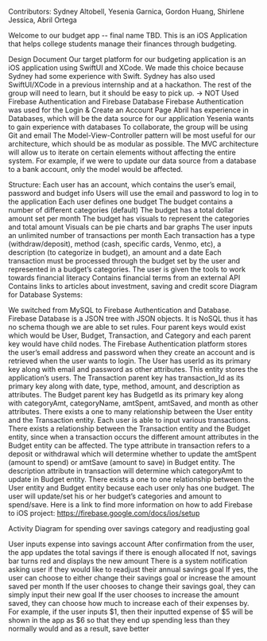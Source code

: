Contributors: Sydney Altobell, Yesenia Garnica, Gordon Huang, Shirlene Jessica, Abril Ortega

Welcome to our budget app -- final name TBD. 
This is an iOS Application that helps college students manage their finances through budgeting. 

Design Document
Our target platform for our budgeting application is an iOS application using SwiftUI and XCode. 
  We made this choice because Sydney had some experience with Swift.
  Sydney has also used SwiftUI/XCode in a previous internship and at a hackathon. 
  The rest of the group will need to learn, but it should be easy to pick up. -> NOT
Used Firebase Authentication and Firebase Database 
  Firebase Authentication was used for the Login & Create an Account Page
  Abril has experience in Databases, which will be the data source for our application
  Yesenia wants to gain experience with databases
To collaborate, the group will be using Git and email
The Model-View-Controller pattern will be most useful for our architecture, which should be as modular as possible. 
  The MVC architecture will allow us to iterate on certain elements without affecting the entire system. 
  For example, if we were to update our data source from a database to a bank account, only the model would be affected.
  
Structure:
Each user has an account, which contains the user’s email, password and budget info
Users will use the email and password to log in to the application
Each user defines one budget
The budget contains a number of different categories (default)
The budget has a total dollar amount set per month
The budget has visuals to represent the categories and total amount
Visuals can be pie charts and bar graphs
The user inputs an unlimited number of transactions per month
Each transaction has a type (withdraw/deposit), method (cash, specific cards, Venmo, etc), a description (to categorize in budget), an amount and a date
Each transaction must be processed through the budget set by the user and represented in a budget’s categories. 
The user is given the tools to work towards financial literacy
Contains financial terms from an external API
Contains links to articles about investment, saving and credit score
Diagram for Database Systems:

We switched from MySQL to Firebase Authentication and Database. Firebase Database is a JSON tree with JSON objects. It is NoSQL thus it has no schema though we are able to set rules. Four parent keys would exist which would be User, Budget, Transaction, and Category and each parent key would have child nodes. The Firebase Authentication platform stores the user’s email address and password when they create an account and is retrieved when the user wants to login.
The User has userId as its primary key along with email and password as other attributes. This entity stores the application’s users. 
The Transaction parent key has transaction_Id as its primary key along with date, type, method, amount, and description as attributes.
The Budget parent key has BudgetId as its primary key along with categoryAmt, categoryName, amtSpent, amtSaved, and month as other attributes.
There exists a one to many relationship between the User entity and the Transaction entity.
Each user is able to input various transactions.
There exists a relationship between the Transaction entity and the Budget entity, since when a transaction occurs the different amount attributes in the Budget entity can be affected. 
The type attribute in transaction refers to a deposit or withdrawal which will determine whether to update the amtSpent (amount to spend) or amtSave (amount to save) in Budget entity. The description attribute in transaction will determine which categoryAmt to update in Budget entity.
There exists a one to one relationship between the User entity and Budget entity because each user only has one budget. The user will update/set his or her budget’s categories and amount to spend/save.
Here is a link to find more information on how to add Firebase to iOS project: https://firebase.google.com/docs/ios/setup 



Activity Diagram for spending over savings category and readjusting goal

User inputs expense into savings account
After confirmation from the user, the app updates the total savings if there is enough allocated
If not, savings bar turns red and displays the new amount 
There is a system notification asking user if they would like to readjust their annual savings goal
If yes, the user can choose to either change their savings goal or increase the amount saved per month
If the user chooses to change their savings goal, they can simply input their new goal
If the user chooses to increase the amount saved, they can choose how much to increase each of their expenses by. For example, if the user inputs $1, then their inputted expense of $5 will be shown in the app as $6 so that they end up spending less than they normally would and as a result, save better
